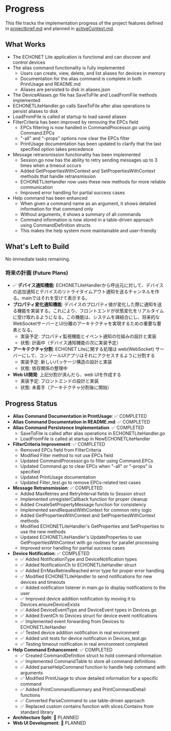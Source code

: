 # Progress

This file tracks the implementation progress of the project features defined in [projectbrief.md](./projectbrief.md) and planned in [activeContext.md](./activeContext.md).

## What Works

- The ECHONET Lite application is functional and can discover and control devices
- The alias command functionality is fully implemented
  - Users can create, view, delete, and list aliases for devices in memory
  - Documentation for the alias command is complete in both PrintUsage and README.md
  - Aliases are persisted to disk in aliases.json
- The DeviceAliases.go file has SaveToFile and LoadFromFile methods implemented
- ECHONETLiteHandler.go calls SaveToFile after alias operations to persist aliases to disk
- LoadFromFile is called at startup to load saved aliases
- FilterCriteria has been improved by removing the EPCs field
  - EPCs filtering is now handled in CommandProcessor.go using Command.EPCs
  - "-all" and "-props" options now clear the EPCs filter
  - PrintUsage documentation has been updated to clarify that the last specified option takes precedence
- Message retransmission functionality has been implemented
  - Session.go now has the ability to retry sending messages up to 3 times when a timeout occurs
  - Added GetPropertiesWithContext and SetPropertiesWithContext methods that handle retransmission
  - ECHONETLiteHandler now uses these new methods for more reliable communication
  - Improved error handling for partial success cases
- Help command has been enhanced
  - When given a command name as an argument, it shows detailed information for that command only
  - Without arguments, it shows a summary of all commands
  - Command information is now stored in a table-driven approach using CommandDefinition structs
  - This makes the help system more maintainable and user-friendly

## What's Left to Build

No immediate tasks remaining.

### 将来の計画 (Future Plans)

- ✅ **デバイス通知機能**: ECHONETLiteHandlerから呼出元に対して、デバイスの追加通知とデバイスのリトライタイムアウト通知を送るチャンネルを作る。mainではそれを受けて表示する。
- **プロパティ変化通知機能**: デバイスのプロパティ値が変化した際に通知を送る機能を実装する。これにより、フロントエンドが状態変化をリアルタイムに受け取れるようになる。この機能は、システムを疎結合にし、将来的なWebSocketサーバーとUI分離のアーキテクチャを実現するための重要な要素となる。
  - 実装予定: プロパティ監視機能とイベント通知の仕組みの設計と実装
  - 状態: 計画中（デバイス通知機能の次に実装予定）
- **アーキテクチャ分割**: ECHONET Liteに関する処理は web(WebSocket) サーバーにして、コンソールUIアプリはそれにアクセスするように分割する
  - 実装予定: 新しいパッケージ構造の設計と実装
  - 状態: 依存関係の整理中
- **Web UI開発**: 上記分割が済んだら、web UIを作成する
  - 実装予定: フロントエンドの設計と実装
  - 状態: 未着手（アーキテクチャ分割後に開始）

## Progress Status

- **Alias Command Documentation in PrintUsage**: ✅ COMPLETED
- **Alias Command Documentation in README.md**: ✅ COMPLETED
- **Alias Command Persistence Implementation**: ✅ COMPLETED
  - SaveToFile is called after alias operations in ECHONETLiteHandler.go
  - LoadFromFile is called at startup in NewECHONETLiteHandler
- **FilterCriteria Improvement**: ✅ COMPLETED
  - Removed EPCs field from FilterCriteria
  - Modified Filter method to not use EPCs field
  - Updated CommandProcessor.go to filter using Command.EPCs
  - Updated Command.go to clear EPCs when "-all" or "-props" is specified
  - Updated PrintUsage documentation
  - Updated Filter_test.go to remove EPCs-related test cases
- **Message Retransmission**: ✅ COMPLETED
  - Added MaxRetries and RetryInterval fields to Session struct
  - Implemented unregisterCallback function for proper cleanup
  - Added CreateSetPropertyMessage function for consistency
  - Implemented sendRequestWithContext for common retry logic
  - Added GetPropertiesWithContext and SetPropertiesWithContext methods
  - Modified ECHONETLiteHandler's GetProperties and SetProperties to use the new methods
  - Updated ECHONETLiteHandler's UpdateProperties to use GetPropertiesWithContext with go routines for parallel processing
  - Improved error handling for partial success cases
- **Device Notification**: ✅ COMPLETED
  - ✅ Added NotificationType and DeviceNotification types
  - ✅ Added NotificationCh to ECHONETLiteHandler struct
  - ✅ Added ErrMaxRetriesReached error type for proper error handling
  - ✅ Modified ECHONETLiteHandler to send notifications for new devices and timeouts
  - ✅ Added notification listener in main.go to display notifications to the user
  - ✅ Improved device addition notification by moving it to Devices.ensureDeviceExists
  - ✅ Added DeviceEventType and DeviceEvent types in Devices.go
  - ✅ Added EventCh to Devices struct for device event notifications
  - ✅ Implemented event forwarding from Devices to ECHONETLiteHandler
  - ✅ Tested device addition notification in real environment
  - ✅ Added unit tests for device notification in Devices_test.go
  - ✅ Testing timeout notification in real environment completed
- **Help Command Enhancement**: ✅ COMPLETED
  - ✅ Created CommandDefinition struct to hold command information
  - ✅ Implemented CommandTable to store all command definitions
  - ✅ Added parseHelpCommand function to handle help command with arguments
  - ✅ Modified PrintUsage to show detailed information for a specific command
  - ✅ Added PrintCommandSummary and PrintCommandDetail functions
  - ✅ Converted ParseCommand to use table-driven approach
  - ✅ Replaced custom contains function with slices.Contains from standard library
- **Architecture Split**: 🔄 PLANNED
- **Web UI Development**: 🔄 PLANNED
